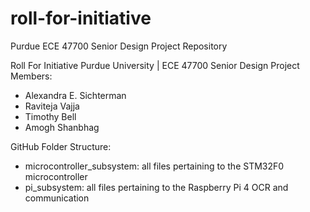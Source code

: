 # roll-for-initiative

Purdue ECE 47700 Senior Design Project Repository


Roll For Initiative
Purdue University | ECE 47700 Senior Design
Project Members:

- Alexandra E. Sichterman
- Raviteja Vajja
- Timothy Bell
- Amogh Shanbhag

GitHub Folder Structure:

- microcontroller_subsystem: all files pertaining to the STM32F0 microcontroller
- pi_subsystem: all files pertaining to the Raspberry Pi 4 OCR and communication
